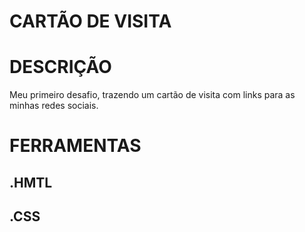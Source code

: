 # CARTÃO DE VISITA

# DESCRIÇÃO
Meu primeiro desafio, trazendo um cartão de visita com links para as minhas redes sociais.

# FERRAMENTAS

## .HMTL
## .CSS

<lnk href="https://gpedroso2000.github.io/cartao_visita/">
